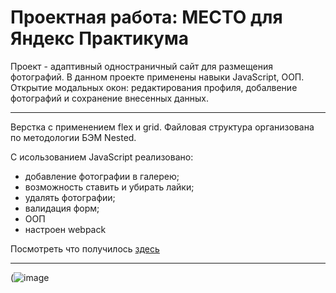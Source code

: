 # Проектная работа: МЕСТО для Яндекс Практикума

Проект - адаптивный одностраничный сайт для размещения фотографий.
В данном проекте применены навыки JavaScript, ООП. Открытие модальных окон: редактирования профиля, добалвение фотографий и сохранение внесенных данных.
- - -
Верстка с применением flex и grid.
Файловая структура организована по методологии БЭМ Nested.


С исользованием JavaScript реализовано:
*  добавление фотографии в галерею;
*  возможность ставить и убирать лайки;
*  удалять фотографии;
*  валидация форм;
* ООП 
* настроен webpack

Посмотреть что получилось [здесь](https://larisakindalova.github.io/mesto/index.html)
- - -
(![image](https://user-images.githubusercontent.com/120237097/233884579-36be692e-790b-401d-bfa7-7adb0aa10600.png)

